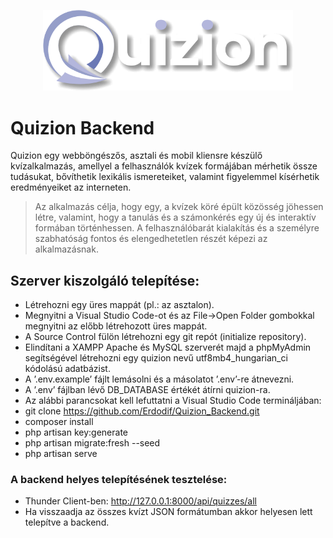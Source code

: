 <p align="center"><img src="public/images/logo.png" width="400"></p>

# Quizion Backend

Quizion egy webböngészős, asztali és mobil kliensre készülő kvízalkalmazás, amellyel a felhasználók kvízek formájában mérhetik össze tudásukat, bővíthetik lexikális ismereteiket, valamint figyelemmel kísérhetik eredményeiket az interneten.
> Az alkalmazás célja, hogy egy, a kvízek köré épült közösség jöhessen létre, valamint, hogy a tanulás és a számonkérés egy új és interaktív formában történhessen. A felhasználóbarát kialakítás és a személyre szabhatóság fontos és elengedhetetlen részét képezi az alkalmazásnak.

## Szerver kiszolgáló telepítése:

- Létrehozni egy üres mappát (pl.: az asztalon).
- Megnyitni a Visual Studio Code-ot és az File->Open Folder gombokkal megnyitni az előbb létrehozott üres mappát.
- A Source Control fülön létrehozni egy git repót (initialize repository).
- Elindítani a XAMPP Apache és MySQL szerverét majd a phpMyAdmin segítségével létrehozni egy quizion nevű utf8mb4_hungarian_ci kódolású adatbázist.
- A ’.env.example’ fájlt lemásolni és a másolatot ’.env’-re átnevezni.
- A ’.env’ fájlban lévő DB_DATABASE értékét átírni quizion-ra.
- Az alábbi parancsokat kell lefuttatni a Visual Studio Code termináljában:
- git clone https://github.com/Erdodif/Quizion_Backend.git
- composer install
- php artisan key:generate 
- php artisan migrate:fresh --seed
- php artisan serve

### A backend helyes telepítésének tesztelése:

- Thunder Client-ben: http://127.0.0.1:8000/api/quizzes/all
- Ha visszaadja az összes kvízt JSON formátumban akkor helyesen lett telepítve a backend.
